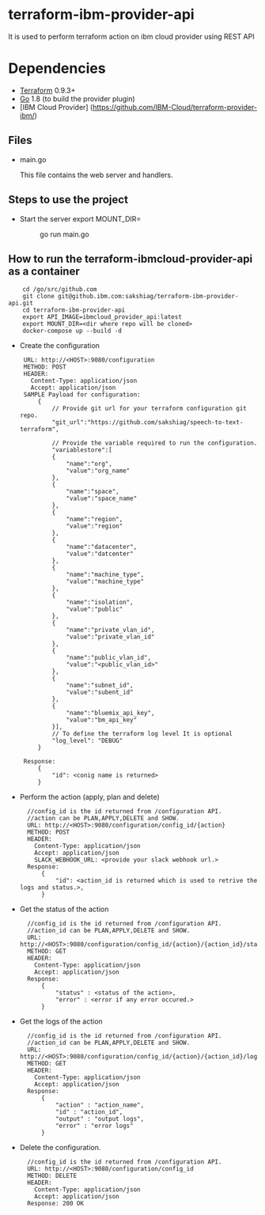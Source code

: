 # terraform-ibm-provider-api

It is used to perform terraform action on ibm cloud provider using REST API

# Dependencies

-	[Terraform](https://www.terraform.io/downloads.html) 0.9.3+
-	[Go](https://golang.org/doc/install) 1.8 (to build the provider plugin)
-   [IBM Cloud Provider] (https://github.com/IBM-Cloud/terraform-provider-ibm/)


## Files

*   main.go

    This file contains the web server and handlers.


## Steps to use the project

*  Start the server
       export MOUNT_DIR=<dir to clone the repo>
       go run main.go

## How to run the terraform-ibmcloud-provider-api as a container
        
        cd /go/src/github.com
        git clone git@github.ibm.com:sakshiag/terraform-ibm-provider-api.git
        cd terraform-ibm-provider-api
        export API_IMAGE=ibmcloud_provider_api:latest
        export MOUNT_DIR=<dir where repo will be cloned>
        docker-compose up --build -d
        
*  Create the configuration <br />
     
        URL: http://<HOST>:9080/configuration
        METHOD: POST 
        HEADER: 
          Content-Type: application/json
          Accept: application/json
        SAMPLE Payload for configuration:
            {  
                // Provide git url for your terraform configuration git repo.
                "git_url":"https://github.com/sakshiag/speech-to-text-terraform",

                // Provide the variable required to run the configuration.
                "variablestore":[  
                {  
                    "name":"org",
                    "value":"org_name"
                },
                {  
                    "name":"space",
                    "value":"space_name"
                },
                {       
                    "name":"region",
                    "value":"region"
                },
                {  
                    "name":"datacenter",
                    "value":"datcenter"
                },
                {  
                    "name":"machine_type",
                    "value":"machine_type"
                },
                {  
                    "name":"isolation",
                    "value":"public"
                },
                {  
                    "name":"private_vlan_id",
                    "value":"private_vlan_id"
                },
                {  
                    "name":"public_vlan_id",
                    "value":"<public_vlan_id>"
                },
                {  
                    "name":"subnet_id",
                    "value":"subent_id"
                },
                {  
                    "name":"bluemix_api_key",
                    "value":"bm_api_key"
                }],
                // To define the terraform log level It is optional
                "log_level": "DEBUG"
            }

        Response:
            {
                "id": <conig name is returned>
            }

* Perform the action (apply, plan and delete) <br />

        //config_id is the id returned from /configuration API.
        //action can be PLAN,APPLY,DELETE and SHOW.
        URL: http://<HOST>:9080/configuration/config_id/{action}
        METHOD: POST
        HEADER: 
          Content-Type: application/json
          Accept: application/json
          SLACK_WEBHOOK_URL: <provide your slack webhook url.>
        Response:
            {
                "id": <action_id is returned which is used to retrive the logs and status.>,
            }

* Get the status of the action <br />

        //config_id is the id returned from /configuration API.
        //action_id can be PLAN,APPLY,DELETE and SHOW.
        URL: http://<HOST>:9080/configuration/config_id/{action}/{action_id}/status
        METHOD: GET
        HEADER: 
          Content-Type: application/json
          Accept: application/json
        Response:
            {
                "status" : <status of the action>,
                "error" : <error if any error occured.>
            }

* Get the logs of the action <br />

        //config_id is the id returned from /configuration API.
        //action_id can be PLAN,APPLY,DELETE and SHOW.
        URL: http://<HOST>:9080/configuration/config_id/{action}/{action_id}/log
        METHOD: GET
        HEADER: 
          Content-Type: application/json
          Accept: application/json
        Response:
            {
                "action" : "action_name",
                "id" : "action_id",
                "output" : "output logs",
                "error" : "error logs"
            }

* Delete the configuration. <br />

        //config_id is the id returned from /configuration API.
        URL: http://<HOST>:9080/configuration/config_id
        METHOD: DELETE
        HEADER: 
          Content-Type: application/json
          Accept: application/json
        Response: 200 OK
